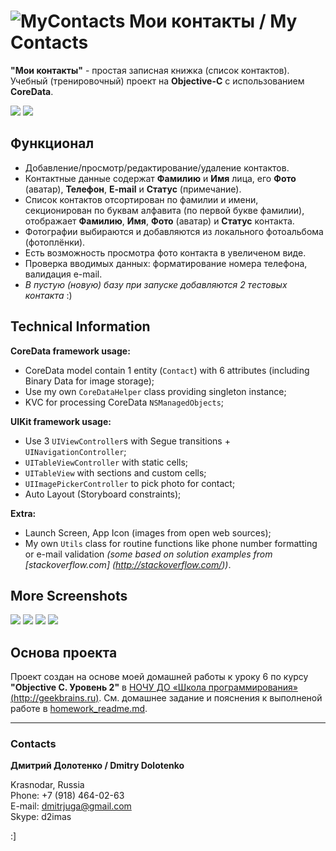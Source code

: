 # ![MyContacts](https://github.com/DmitrJuga/MyContacts/blob/master/myContacts/Images.xcassets/AppIcon.appiconset/mzl.fbquoxfc-29@2x.png)  Мои контакты / My Contacts

**"Мои контакты"** - простая записная книжка (cписок контактов). Учебный (тренировочный) проект на **Objective-C** c использованием **CoreData**.

![](https://github.com/DmitrJuga/MyContacts/blob/master/screenshots/screenshot1.png)
![](https://github.com/DmitrJuga/MyContacts/blob/master/screenshots/screenshot2.png)

## Функционал

- Добавление/просмотр/редактирование/удаление контактов.
- Контактные данные содержат **Фамилию** и **Имя** лица, его **Фото** (аватар), **Телефон**, **E-mail** и **Статус** (примечание).
- Список контактов отсортирован по фамилии и имени, секционирован по буквам алфавита (по первой букве фамилии), отображает **Фамилию**, **Имя**, **Фото** (аватар) и **Статус** контакта.
- Фотографии выбираются и добавляются из локального фотоальбома (фотоплёнки).
- Есть возможность просмотра фото контакта в увеличеном виде.
- Проверка вводимых данных: форматирование номера телефона, валидация e-mail.
- *В пустую (новую) базу при запуске добавляются 2 тестовых контакта* :)

## Technical Information

**CoreData framework usage:**
- CoreData model contain 1 entity (`Сontact`) with 6 attributes (including Binary Data for image storage);
- Use my own `CoreDataHelper` class providing singleton instance;
- KVC for processing CoreData `NSManagedObjects`;   

**UIKit framework usage:**
- Use 3 `UIViewController`s with Segue transitions + `UINavigationController`;
- `UITableViewController` with static cells;
- `UITableView` with sections and custom cells;
- `UIImagePickerController` to pick photo for contact;
- Auto Layout (Storyboard constraints);   

**Extra:**
- Launch Screen, App Icon (images from open web sources);
- My own `Utils` class for routine functions like phone number formatting or e-mail validation _(some based on solution examples from [stackoverflow.com] (http://stackoverflow.com/))_.

## More Screenshots

![](https://github.com/DmitrJuga/MyContacts/blob/master/screenshots/screenshot3.png)
![](https://github.com/DmitrJuga/MyContacts/blob/master/screenshots/screenshot6.png)
![](https://github.com/DmitrJuga/MyContacts/blob/master/screenshots/screenshot4.png)
![](https://github.com/DmitrJuga/MyContacts/blob/master/screenshots/screenshot5.png)


## Основа проекта

Проект создан на основе моей домашней работы к уроку 6 по курсу **"Objective C. Уровень 2"** в [НОЧУ ДО «Школа программирования» (http://geekbrains.ru)](http://geekbrains.ru/). См. домашнее задание и пояснения к выполненой работе в [homework_readme.md](https://github.com/DmitrJuga/MyContacts/blob/master/homework_readme.md).

---

### Contacts

**Дмитрий Долотенко / Dmitry Dolotenko**

Krasnodar, Russia   
Phone: +7 (918) 464-02-63   
E-mail: <dmitrjuga@gmail.com>   
Skype: d2imas

:]

